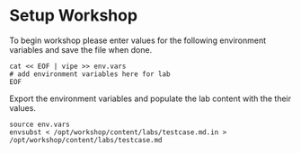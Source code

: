 # Setup Workshop

To begin workshop please enter values for the following environment variables and save the file when done.

```execute
cat << EOF | vipe >> env.vars
# add environment variables here for lab
EOF
```

Export the environment variables and populate the lab content with the their values.

```execute
source env.vars
envsubst < /opt/workshop/content/labs/testcase.md.in > /opt/workshop/content/labs/testcase.md
```
